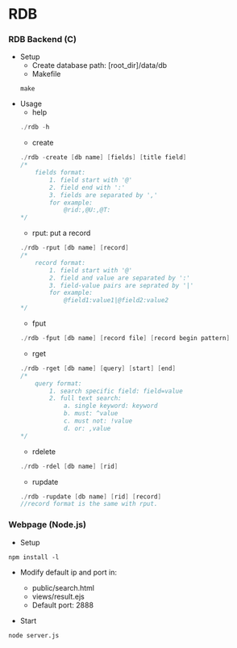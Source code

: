 # RDB
### RDB Backend (C)
+ Setup
	+ Create database path: [root_dir]/data/db
	+ Makefile
	```
	make
	```
+ Usage
	+ help
	```C
	./rdb -h
	```
	+ create
	```C
	./rdb -create [db name] [fields] [title field]
	/* 
		fields format: 
			1. field start with '@'
			2. field end with ':'
			3. fields are separated by ','
			for example:
				@rid:,@U:,@T:
	*/
	```
	+ rput: put a record
	```C
	./rdb -rput [db name] [record]
	/* 
		record format:
			1. field start with '@'
			2. field and value are separated by ':'
			3. field-value pairs are seprated by '|'
			for example:
				@field1:value1|@field2:value2
	*/
	```
	+ fput
	```C
	./rdb -fput [db name] [record file] [record begin pattern]
	```
	+ rget
	```C
	./rdb -rget [db name] [query] [start] [end]
	/*
		query format:
			1. search specific field: field=value
			2. full text search:
				a. single keyword: keyword
				b. must: ^value
				c. must not: !value
				d. or: ,value
	*/
	```
	+ rdelete
	```C
	./rdb -rdel [db name] [rid]
	```
	+ rupdate
	```C
	./rdb -rupdate [db name] [rid] [record]
	//record format is the same with rput.
	```

### Webpage (Node.js)
+ Setup
```
npm install -l
```
+ Modify default ip and port in:
	+ public/search.html
	+ views/result.ejs
	+ Default port: 2888

+ Start
```
node server.js
```
